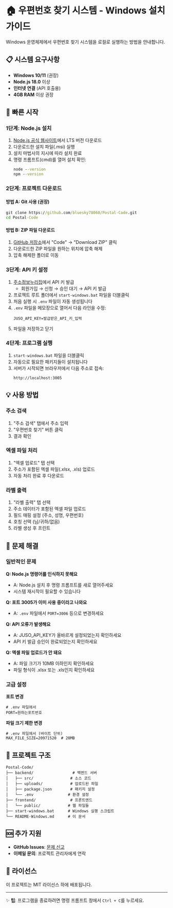 # 🏠 우편번호 찾기 시스템 - Windows 설치 가이드

Windows 운영체제에서 우편번호 찾기 시스템을 로컬로 실행하는 방법을 안내합니다.

## 📋 시스템 요구사항

- **Windows 10/11** (권장)
- **Node.js 18.0** 이상
- **인터넷 연결** (API 호출용)
- **4GB RAM** 이상 권장

## 🚀 빠른 시작

### 1단계: Node.js 설치

1. [Node.js 공식 웹사이트](https://nodejs.org/)에서 LTS 버전 다운로드
2. 다운로드한 설치 파일(.msi) 실행
3. 설치 마법사의 지시에 따라 설치 완료
4. 명령 프롬프트(cmd)를 열어 설치 확인:
   ```cmd
   node --version
   npm --version
   ```

### 2단계: 프로젝트 다운로드

#### 방법 A: Git 사용 (권장)
```cmd
git clone https://github.com/bluesky78060/Postal-Code.git
cd Postal-Code
```

#### 방법 B: ZIP 파일 다운로드
1. [GitHub 저장소](https://github.com/bluesky78060/Postal-Code)에서 "Code" → "Download ZIP" 클릭
2. 다운로드한 ZIP 파일을 원하는 위치에 압축 해제
3. 압축 해제한 폴더로 이동

### 3단계: API 키 설정

1. [주소정보누리집](https://www.juso.go.kr/addrlink/devAddrLinkRequestGuide.do)에서 API 키 발급
   - 회원가입 → 신청 → 승인 대기 → API 키 발급
2. 프로젝트 루트 폴더에서 `start-windows.bat` 파일을 더블클릭
3. 처음 실행 시 `.env` 파일이 자동 생성됩니다
4. `.env` 파일을 메모장으로 열어서 다음 라인을 수정:
   ```
   JUSO_API_KEY=발급받은_API_키_입력
   ```
5. 파일을 저장하고 닫기

### 4단계: 프로그램 실행

1. `start-windows.bat` 파일을 더블클릭
2. 자동으로 필요한 패키지들이 설치됩니다
3. 서버가 시작되면 브라우저에서 다음 주소로 접속:
   ```
   http://localhost:3005
   ```

## 💡 사용 방법

### 주소 검색
1. "주소 검색" 탭에서 주소 입력
2. "우편번호 찾기" 버튼 클릭
3. 결과 확인

### 엑셀 파일 처리
1. "엑셀 업로드" 탭 선택
2. 주소가 포함된 엑셀 파일(.xlsx, .xls) 업로드
3. 자동 처리 완료 후 다운로드

### 라벨 출력
1. "라벨 출력" 탭 선택
2. 주소 데이터가 포함된 엑셀 파일 업로드
3. 필드 매핑 설정 (주소, 성명, 우편번호)
4. 호칭 선택 (님/귀하/없음)
5. 라벨 생성 후 프린트

## 🔧 문제 해결

### 일반적인 문제

**Q: Node.js 명령어를 인식하지 못해요**
- A: Node.js 설치 후 명령 프롬프트를 새로 열어주세요
- 시스템 재시작이 필요할 수 있습니다

**Q: 포트 3005가 이미 사용 중이라고 나와요**
- A: `.env` 파일에서 `PORT=3006` 등으로 변경하세요

**Q: API 오류가 발생해요**
- A: JUSO_API_KEY가 올바르게 설정되었는지 확인하세요
- API 키 발급 승인이 완료되었는지 확인하세요

**Q: 엑셀 파일 업로드가 안 돼요**
- A: 파일 크기가 10MB 이하인지 확인하세요
- 파일 형식이 .xlsx 또는 .xls인지 확인하세요

### 고급 설정

**포트 변경**
```
# .env 파일에서
PORT=원하는포트번호
```

**파일 크기 제한 변경**
```
# .env 파일에서 (바이트 단위)
MAX_FILE_SIZE=20971520  # 20MB
```

## 📁 프로젝트 구조

```
Postal-Code/
├── backend/                 # 백엔드 서버
│   ├── src/                # 소스 코드
│   ├── uploads/            # 업로드된 파일
│   ├── package.json        # 패키지 설정
│   └── .env               # 환경 설정
├── frontend/               # 프론트엔드
│   └── public/            # 웹 파일들
├── start-windows.bat      # Windows 실행 스크립트
└── README-Windows.md      # 이 문서
```

## 🆘 추가 지원

- **GitHub Issues**: [문제 신고](https://github.com/bluesky78060/Postal-Code/issues)
- **이메일 문의**: 프로젝트 관리자에게 연락

## 📄 라이선스

이 프로젝트는 MIT 라이선스 하에 배포됩니다.

---

✨ **팁**: 프로그램을 종료하려면 명령 프롬프트 창에서 `Ctrl + C`를 누르세요.